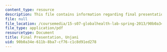 ```yaml
---
content_type: resource
description: This file contains information regarding final presentation.
file: null
file_location: /coursemedia/15-s07-globalhealth-lab-spring-2013/90b0a34e611b8ba7cf76c1c8d91ed278_MIT15_S07S13_final_pres_unj.pdf
file_type: application/pdf
resourcetype: Document
title: Final Presentation, Unjani
uid: 90b0a34e-611b-8ba7-cf76-c1c8d91ed278
---
```

